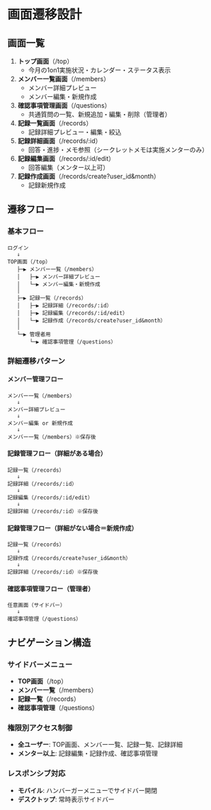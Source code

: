 # 画面遷移設計

## 画面一覧
1. **トップ画面**（/top）
   - 今月の1on1実施状況・カレンダー・ステータス表示
2. **メンバー一覧画面**（/members）
   - メンバー詳細プレビュー
   - メンバー編集・新規作成
3. **確認事項管理画面**（/questions）
   - 共通質問の一覧、新規追加・編集・削除（管理者）
4. **記録一覧画面**（/records）
   - 記録詳細プレビュー・編集・絞込
5. **記録詳細画面**（/records/:id）
   - 回答・進捗・メモ参照（シークレットメモは実施メンターのみ）
6. **記録編集画面**（/records/:id/edit）
   - 回答編集（メンター以上可）
7. **記録作成画面**（/records/create?user_id&month）
   - 記録新規作成

## 遷移フロー

### 基本フロー
```
ログイン
   ↓
TOP画面（/top）
   ├─▶ メンバー一覧（/members）
   │   ├─▶ メンバー詳細プレビュー
   │   └─▶ メンバー編集・新規作成
   │
   ├─▶ 記録一覧（/records）
   │   ├─▶ 記録詳細（/records/:id）
   │   ├─▶ 記録編集（/records/:id/edit）
   │   └─▶ 記録作成（/records/create?user_id&month）
   │
   └─▶ 管理者用
       └─▶ 確認事項管理（/questions）
```

### 詳細遷移パターン

#### メンバー管理フロー
```
メンバー一覧（/members）
   ↓
メンバー詳細プレビュー
   ↓
メンバー編集 or 新規作成
   ↓
メンバー一覧（/members）※保存後
```

#### 記録管理フロー（詳細がある場合）
```
記録一覧（/records）
   ↓
記録詳細（/records/:id）
   ↓
記録編集（/records/:id/edit）
   ↓
記録詳細（/records/:id）※保存後
```

#### 記録管理フロー（詳細がない場合＝新規作成）
```
記録一覧（/records）
   ↓
記録作成（/records/create?user_id&month）
   ↓
記録詳細（/records/:id）※保存後
```

#### 確認事項管理フロー（管理者）
```
任意画面（サイドバー）
   ↓
確認事項管理（/questions）
```

## ナビゲーション構造

### サイドバーメニュー
- **TOP画面**（/top）
- **メンバー一覧**（/members）
- **記録一覧**（/records）
- **確認事項管理**（/questions）

### 権限別アクセス制御
- **全ユーザー**: TOP画面、メンバー一覧、記録一覧、記録詳細
- **メンター以上**: 記録編集・記録作成、確認事項管理

### レスポンシブ対応
- **モバイル**: ハンバーガーメニューでサイドバー開閉
- **デスクトップ**: 常時表示サイドバー